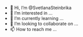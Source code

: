 - 👋 Hi, I’m @SvetlanaSteinbrika
- 👀 I’m interested in ...
- 🌱 I’m currently learning ...
- 💞️ I’m looking to collaborate on ...
- 📫 How to reach me ...

<!---
SvetlanaSteinbrika/SvetlanaSteinbrika is a ✨ special ✨ repository because its `README.md` (this file) appears on your GitHub profile.
You can click the Preview link to take a look at your changes.
--->
